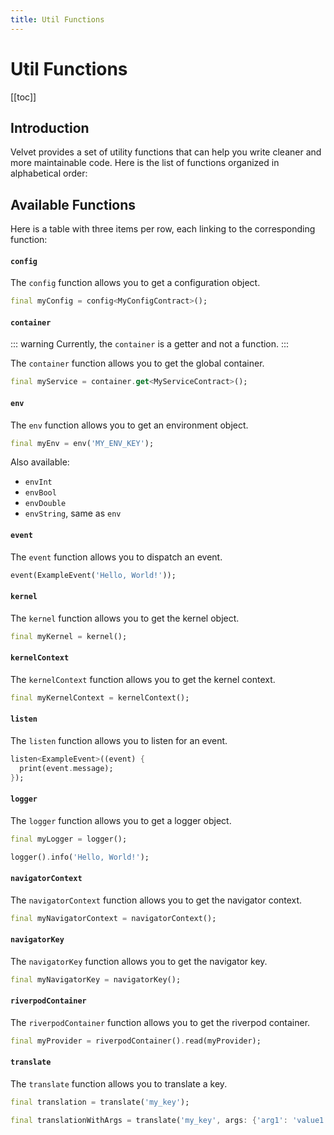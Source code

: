 ```yaml
---
title: Util Functions
---
```


# Util Functions

[[toc]]

## Introduction

Velvet provides a set of utility functions that can help you write cleaner and more maintainable code.
Here is the list of functions organized in alphabetical order:

## Available Functions

Here is a table with three items per row, each linking to the corresponding function:

#### `config`

The `config` function allows you to get a configuration object.

```dart
final myConfig = config<MyConfigContract>();
```

#### `container`

::: warning
Currently, the `container` is a getter and not a function.
:::

The `container` function allows you to get the global container.

```dart
final myService = container.get<MyServiceContract>();
```

#### `env`

The `env` function allows you to get an environment object.

```dart
final myEnv = env('MY_ENV_KEY');
```

Also available:
- `envInt`
- `envBool`
- `envDouble`
- `envString`, same as `env`

#### `event`

The `event` function allows you to dispatch an event.

```dart
event(ExampleEvent('Hello, World!'));
```

#### `kernel`

The `kernel` function allows you to get the kernel object.

```dart
final myKernel = kernel();
```

#### `kernelContext`

The `kernelContext` function allows you to get the kernel context.

```dart
final myKernelContext = kernelContext();
```

#### `listen`

The `listen` function allows you to listen for an event.

```dart
listen<ExampleEvent>((event) {
  print(event.message);
});
```

#### `logger`

The `logger` function allows you to get a logger object.

```dart
final myLogger = logger();
```

```dart
logger().info('Hello, World!');
```

#### `navigatorContext`

The `navigatorContext` function allows you to get the navigator context.

```dart
final myNavigatorContext = navigatorContext();
```

#### `navigatorKey`

The `navigatorKey` function allows you to get the navigator key.

```dart
final myNavigatorKey = navigatorKey();
```

#### `riverpodContainer`

The `riverpodContainer` function allows you to get the riverpod container.

```dart
final myProvider = riverpodContainer().read(myProvider);
```

#### `translate`

The `translate` function allows you to translate a key.

```dart
final translation = translate('my_key');

final translationWithArgs = translate('my_key', args: {'arg1': 'value1', 'arg2': 'value2'});
```